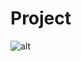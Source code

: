 # Project

![alt](https://repository-images.githubusercontent.com/37153337/9d0a6780-394a-11eb-9fd1-6296a684b124)